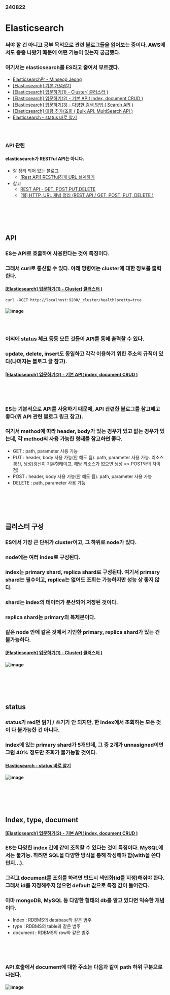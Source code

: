 ### 240822
# Elasticsearch
### 써야 할 건 아니고 공부 목적으로 관련 블로그들을 읽어보는 중이다. AWS에서도 종종 나왔기 때문에 어떤 기능이 있는지 궁금했다.
### 여기서는 elasticsearch를 ES라고 줄여서 부르겠다.
- [Elasticsearch란 - Minseop Jeong](https://velog.io/@msjeong97/Elasticsearch%EB%9E%80)
- [\[Elasticsearch\] 기본 개념잡기](https://victorydntmd.tistory.com/308)
- [\[Elasticsearch\] 입문하기(1) - Cluster( 클러스터 )](https://victorydntmd.tistory.com/311)
- [\[Elasticsearch\] 입문하기(2) - 기본 API( index, document CRUD )](https://victorydntmd.tistory.com/312)
- [\[Elasticsearch\] 입문하기(3) - 다양한 검색 방법 ( Search API )](https://victorydntmd.tistory.com/313)
- [\[Elasticsearch\] 대량 추가/조회 ( Bulk API, MultiSearch API )](https://victorydntmd.tistory.com/316)
- [Elasticsearch - status 바로 알기](https://brunch.co.kr/@alden/43)
### <br/>

### API 관련
#### elasticsearch가 RESTful API는 아니다.
- 잘 정리 되어 있는 블로그
  - [\[Rest API\] RESTful하게 URL 설계하기](https://velog.io/@yoojkim/Rest-API-RESTful%ED%95%98%EA%B2%8C-URL-%EC%84%A4%EA%B3%84%ED%95%98%EA%B8%B0)
- 참고
  - [REST API - GET, POST,PUT,DELETE](https://velog.io/@dbsgywls9855/REST-API-GET-POST-PUT-DELETE)
  - [\[웹\] HTTP, URL 개념 정리 (REST API / GET, POST, PUT, DELETE )](https://hyunki99.tistory.com/38)
### <br/><br/><br/>


## API
### ES는 API로 호출하여 사용한다는 것이 특징이다.
### 그래서 curl로 통신할 수 있다. 아래 명령어는 cluster에 대한 정보를 출력한다.
#### [\[Elasticsearch\] 입문하기(1) - Cluster( 클러스터 )](https://victorydntmd.tistory.com/311)
```
curl -XGET http://localhost:9200/_cluster/health?pretty=true
```
#### ![image](https://github.com/user-attachments/assets/6d9cf836-43e5-4b33-b021-6bfc1647f6a8)
### <br/>

### 이외에 status 체크 등등 모든 것들이 API를 통해 출력할 수 있다.
### update, delete, insert도 동일하고 각각 이용하기 위한 주소의 규칙이 있다(나머지는 블로그 글 참고).
#### [\[Elasticsearch\] 입문하기(2) - 기본 API( index, document CRUD )](https://victorydntmd.tistory.com/312)
### <br/><br/>

### ES는 기본적으로 API를 사용하기 때문에, API 관련한 블로그를 참고해고 좋다(위 API 관련 블로그 링크 참고).
### 여기서 method에 따라 header, body가 있는 경우가 있고 없는 경우가 있는데, 각 method의 사용 가능한 형태를 참고하면 좋다.
- GET : path, parameter 사용 가능
- PUT : header, body 사용 가능(안 해도 됨). path, parameter 사용 가능. 리소스 갱신, 생성(갱신이 기본형태이고, 해당 리소스가 없으면 생성 => POST와의 차이점)
- POST : header, body 사용 가능(안 해도 됨). path, parameter 사용 가능
- DELETE : path, parameter 사용 가능
### <br/><br/><br/>


## 클러스터 구성
### ES에서 가장 큰 단위가 cluster이고, 그 하위로 node가 있다.
### node에는 여러 index로 구성된다.
### index는 primary shard, replica shard로 구성된다. 여기서 primary shard는 필수이고, replica는 없어도 조회는 가능하지만 성능 상 좋지 않다.
### shard는 index의 데이터가 분산되어 저장된 것이다.
### replica shard는 primary의 복제본이다. 
### 같은 node 안에 같은 것에서 기인한 primary, replica shard가 있는 건 불가능하다.
#### [\[Elasticsearch\] 입문하기(1) - Cluster( 클러스터 )](https://victorydntmd.tistory.com/311)
#### ![image](https://github.com/user-attachments/assets/24d25a6e-03de-4898-9d62-1244d286e784)
### <br/><br/><br/>


## status
### status가 red면 읽기 / 쓰기가 안 되지만, 한 index에서 조회하는 모든 것이 다 불가능한 건 아니다.
### index에 있는 primary shard가 5개인데, 그 중 2개가 unnasigned이면 그럼 40% 정도만 조회가 불가능할 것이다.
#### [Elasticsearch - status 바로 알기](https://brunch.co.kr/@alden/43)
#### ![image](https://github.com/user-attachments/assets/fe3a859c-2f9b-4009-af99-eb9b0449df3b)
### <br/><br/><br/>


## Index, type, document
####  [\[Elasticsearch\] 입문하기(2) - 기본 API( index, document CRUD )](https://victorydntmd.tistory.com/312)
### ES는 다양한 index 간에 같이 조회할 수 있다는 것이 특징이다. MySQL에서는 불가능. 하려면 SQL을 다양한 방식을 통해 작성해야 함(with을 쓴다던지...).
### 그리고 document를 조회를 하려면 반드시 색인화(id를 지정)해줘야 한다. 그래서 id를 지정해주지 않으면 default 값으로 특정 값이 들어간다.
### 아마 mongoDB, MySQL 등 다양한 형태의 db를 알고 있다면 익숙한 개념이다.
- Index : RDBMS의 database와 같은 범주
- type : RDBMS의 table과 같은 범주
- document : RDBMS의 row와 같은 범주
### <br/><br/>

### API 호출에서 document에 대한 주소는 다음과 같이 path 하위 구분으로 나뉜다.
#### ![image](https://github.com/user-attachments/assets/c3958480-1663-4fe3-afd4-37310c162413)
